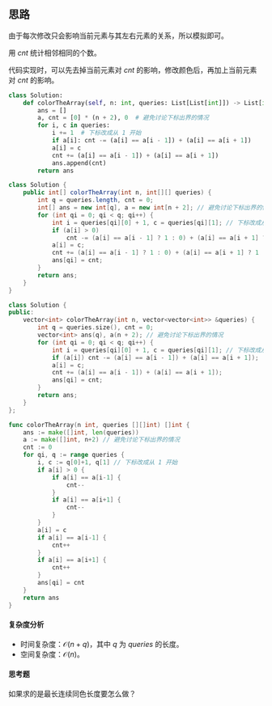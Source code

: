 ## 思路

由于每次修改只会影响当前元素与其左右元素的关系，所以模拟即可。

用 $\textit{cnt}$ 统计相邻相同的个数。

代码实现时，可以先去掉当前元素对 $\textit{cnt}$ 的影响，修改颜色后，再加上当前元素对 $\textit{cnt}$ 的影响。

```py [sol1-Python3]
class Solution:
    def colorTheArray(self, n: int, queries: List[List[int]]) -> List[int]:
        ans = []
        a, cnt = [0] * (n + 2), 0  # 避免讨论下标出界的情况
        for i, c in queries:
            i += 1  # 下标改成从 1 开始
            if a[i]: cnt -= (a[i] == a[i - 1]) + (a[i] == a[i + 1])
            a[i] = c
            cnt += (a[i] == a[i - 1]) + (a[i] == a[i + 1])
            ans.append(cnt)
        return ans
```

```java [sol1-Java]
class Solution {
    public int[] colorTheArray(int n, int[][] queries) {
        int q = queries.length, cnt = 0;
        int[] ans = new int[q], a = new int[n + 2]; // 避免讨论下标出界的情况
        for (int qi = 0; qi < q; qi++) {
            int i = queries[qi][0] + 1, c = queries[qi][1]; // 下标改成从 1 开始
            if (a[i] > 0)
                cnt -= (a[i] == a[i - 1] ? 1 : 0) + (a[i] == a[i + 1] ? 1 : 0);
            a[i] = c;
            cnt += (a[i] == a[i - 1] ? 1 : 0) + (a[i] == a[i + 1] ? 1 : 0);
            ans[qi] = cnt;
        }
        return ans;
    }
}
```

```cpp [sol1-C++]
class Solution {
public:
    vector<int> colorTheArray(int n, vector<vector<int>> &queries) {
        int q = queries.size(), cnt = 0;
        vector<int> ans(q), a(n + 2); // 避免讨论下标出界的情况
        for (int qi = 0; qi < q; qi++) {
            int i = queries[qi][0] + 1, c = queries[qi][1]; // 下标改成从 1 开始
            if (a[i]) cnt -= (a[i] == a[i - 1]) + (a[i] == a[i + 1]);
            a[i] = c;
            cnt += (a[i] == a[i - 1]) + (a[i] == a[i + 1]);
            ans[qi] = cnt;
        }
        return ans;
    }
};
```

```go [sol1-Go]
func colorTheArray(n int, queries [][]int) []int {
	ans := make([]int, len(queries))
	a := make([]int, n+2) // 避免讨论下标出界的情况
	cnt := 0
	for qi, q := range queries {
		i, c := q[0]+1, q[1] // 下标改成从 1 开始
		if a[i] > 0 {
			if a[i] == a[i-1] {
				cnt--
			}
			if a[i] == a[i+1] {
				cnt--
			}
		}
		a[i] = c
		if a[i] == a[i-1] {
			cnt++
		}
		if a[i] == a[i+1] {
			cnt++
		}
		ans[qi] = cnt
	}
	return ans
}
```

#### 复杂度分析

- 时间复杂度：$\mathcal{O}(n+q)$，其中 $q$ 为 $\textit{queries}$ 的长度。
- 空间复杂度：$\mathcal{O}(n)$。

#### 思考题

如果求的是最长连续同色长度要怎么做？


